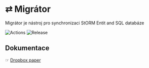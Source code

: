 # ⇄ Migrátor
Migrátor je nástroj pro synchronizaci StORM Entit and SQL databáze

![Actions](https://github.com/liquiddesign/migrator/actions/workflows/php.yml/badge.svg)
![Release](https://img.shields.io/github/v/release/liquiddesign/migrator)

## Dokumentace
☞ [Dropbox paper](https://paper.dropbox.com/doc/Migrator--A61fiZxTLsIh5pJTlZ5vgzEXAg-I9c1x2XfhJrbHQnKjwP2x)